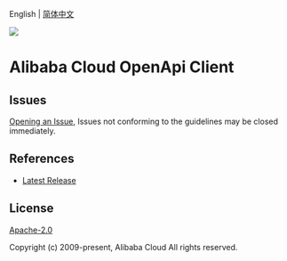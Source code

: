 English | [简体中文](README-CN.md)

![](https://aliyunsdk-pages.alicdn.com/icons/AlibabaCloud.svg)

# Alibaba Cloud OpenApi Client

## Issues

[Opening an Issue](https://github.com/aliyun/darabonba-openapi/issues/new), Issues not conforming to the guidelines may be closed immediately.

## References

- [Latest Release](https://github.com/aliyun/darabonba-openapi)

## License

[Apache-2.0](http://www.apache.org/licenses/LICENSE-2.0)

Copyright (c) 2009-present, Alibaba Cloud All rights reserved.
